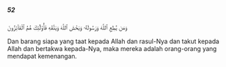 ##### 52

<span class="ayah">وَمَن يُطِعِ ٱللَّهَ وَرَسُولَهُۥ وَيَخْشَ ٱللَّهَ وَيَتَّقْهِ فَأُو۟لَٰٓئِكَ هُمُ ٱلْفَآئِزُونَ</span>

<span class="ayah_translation">Dan barang siapa yang taat kepada Allah dan rasul-Nya dan takut kepada Allah dan bertakwa kepada-Nya, maka mereka adalah orang-orang yang mendapat kemenangan.</span>
